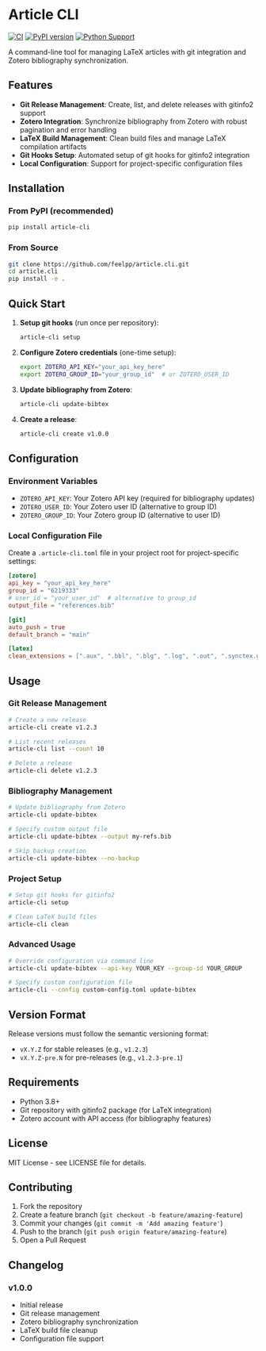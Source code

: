 # Article CLI

[![CI](https://github.com/feelpp/article.cli/actions/workflows/ci.yml/badge.svg)](https://github.com/feelpp/article.cli/actions/workflows/ci.yml)
[![PyPI version](https://badge.fury.io/py/article-cli.svg)](https://badge.fury.io/py/article-cli)
[![Python Support](https://img.shields.io/pypi/pyversions/article-cli.svg)](https://pypi.org/project/article-cli/)

A command-line tool for managing LaTeX articles with git integration and Zotero bibliography synchronization.

## Features

- **Git Release Management**: Create, list, and delete releases with gitinfo2 support
- **Zotero Integration**: Synchronize bibliography from Zotero with robust pagination and error handling
- **LaTeX Build Management**: Clean build files and manage LaTeX compilation artifacts
- **Git Hooks Setup**: Automated setup of git hooks for gitinfo2 integration
- **Local Configuration**: Support for project-specific configuration files

## Installation

### From PyPI (recommended)

```bash
pip install article-cli
```

### From Source

```bash
git clone https://github.com/feelpp/article.cli.git
cd article.cli
pip install -e .
```

## Quick Start

1. **Setup git hooks** (run once per repository):
   ```bash
   article-cli setup
   ```

2. **Configure Zotero credentials** (one-time setup):
   ```bash
   export ZOTERO_API_KEY="your_api_key_here"
   export ZOTERO_GROUP_ID="your_group_id"  # or ZOTERO_USER_ID
   ```

3. **Update bibliography from Zotero**:
   ```bash
   article-cli update-bibtex
   ```

4. **Create a release**:
   ```bash
   article-cli create v1.0.0
   ```

## Configuration

### Environment Variables

- `ZOTERO_API_KEY`: Your Zotero API key (required for bibliography updates)
- `ZOTERO_USER_ID`: Your Zotero user ID (alternative to group ID)
- `ZOTERO_GROUP_ID`: Your Zotero group ID (alternative to user ID)

### Local Configuration File

Create a `.article-cli.toml` file in your project root for project-specific settings:

```toml
[zotero]
api_key = "your_api_key_here"
group_id = "6219333"
# user_id = "your_user_id"  # alternative to group_id
output_file = "references.bib"

[git]
auto_push = true
default_branch = "main"

[latex]
clean_extensions = [".aux", ".bbl", ".blg", ".log", ".out", ".synctex.gz"]
```

## Usage

### Git Release Management

```bash
# Create a new release
article-cli create v1.2.3

# List recent releases
article-cli list --count 10

# Delete a release
article-cli delete v1.2.3
```

### Bibliography Management

```bash
# Update bibliography from Zotero
article-cli update-bibtex

# Specify custom output file
article-cli update-bibtex --output my-refs.bib

# Skip backup creation
article-cli update-bibtex --no-backup
```

### Project Setup

```bash
# Setup git hooks for gitinfo2
article-cli setup

# Clean LaTeX build files
article-cli clean
```

### Advanced Usage

```bash
# Override configuration via command line
article-cli update-bibtex --api-key YOUR_KEY --group-id YOUR_GROUP

# Specify custom configuration file
article-cli --config custom-config.toml update-bibtex
```

## Version Format

Release versions must follow the semantic versioning format:
- `vX.Y.Z` for stable releases (e.g., `v1.2.3`)
- `vX.Y.Z-pre.N` for pre-releases (e.g., `v1.2.3-pre.1`)

## Requirements

- Python 3.8+
- Git repository with gitinfo2 package (for LaTeX integration)
- Zotero account with API access (for bibliography features)

## License

MIT License - see LICENSE file for details.

## Contributing

1. Fork the repository
2. Create a feature branch (`git checkout -b feature/amazing-feature`)
3. Commit your changes (`git commit -m 'Add amazing feature'`)
4. Push to the branch (`git push origin feature/amazing-feature`)
5. Open a Pull Request

## Changelog

### v1.0.0
- Initial release
- Git release management
- Zotero bibliography synchronization
- LaTeX build file cleanup
- Configuration file support